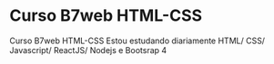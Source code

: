 # Curso B7web HTML-CSS
 Curso B7web HTML-CSS
Estou estudando diariamente HTML/ CSS/ Javascript/ ReactJS/ Nodejs e Bootsrap 4